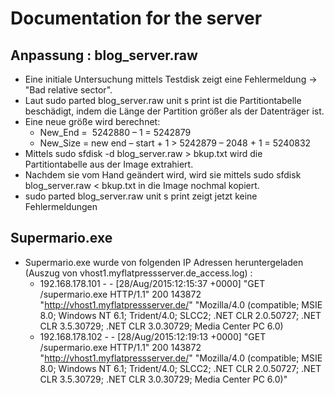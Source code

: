 # Documentation for the server 
## Anpassung : blog_server.raw
- Eine initiale Untersuchung mittels Testdisk zeigt eine Fehlermeldung -> "Bad relative sector".
- Laut sudo parted blog_server.raw unit s print ist die Partitiontabelle beschädigt, indem die Länge der Partition größer als der Datenträger ist.
- Eine neue größe wird berechnet:
  - New_End =  5242880 – 1 = 5242879
  - New_Size = new end – start + 1 > 5242879 – 2048 + 1 = 5240832
- Mittels sudo sfdisk -d blog_server.raw > bkup.txt wird die Partitiontabelle aus der Image extrahiert.
- Nachdem sie vom Hand geändert wird, wird sie mittels sudo sfdisk  blog_server.raw < bkup.txt in die Image nochmal kopiert.
- sudo parted blog_server.raw unit s print zeigt jetzt keine Fehlermeldungen
## Supermario.exe
- Supermario.exe wurde von folgenden IP Adressen heruntergeladen (Auszug von vhost1.myflatpressserver.de_access.log) :
  - 192.168.178.101 - - [28/Aug/2015:12:15:37 +0000] "GET /supermario.exe HTTP/1.1" 200 143872 "http://vhost1.myflatpressserver.de/" "Mozilla/4.0 (compatible; MSIE 8.0; Windows NT 6.1; Trident/4.0; SLCC2; .NET CLR 2.0.50727; .NET CLR 3.5.30729; .NET CLR 3.0.30729; Media Center PC 6.0)
  - 192.168.178.102 - - [28/Aug/2015:12:19:13 +0000] "GET /supermario.exe HTTP/1.1" 200 143872 "http://vhost1.myflatpressserver.de/" "Mozilla/4.0 (compatible; MSIE 8.0; Windows NT 6.1; Trident/4.0; SLCC2; .NET CLR 2.0.50727; .NET CLR 3.5.30729; .NET CLR 3.0.30729; Media Center PC 6.0)"












